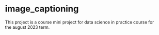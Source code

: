 # image_captioning
This project is a course mini project for data science in practice course for the august 2023 term.

